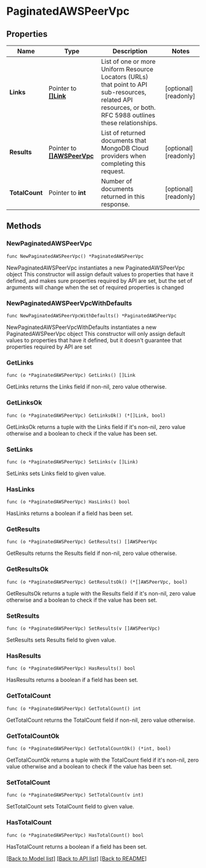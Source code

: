 # PaginatedAWSPeerVpc

## Properties

Name | Type | Description | Notes
------------ | ------------- | ------------- | -------------
**Links** | Pointer to [**[]Link**](Link.md) | List of one or more Uniform Resource Locators (URLs) that point to API sub-resources, related API resources, or both. RFC 5988 outlines these relationships. | [optional] [readonly] 
**Results** | Pointer to [**[]AWSPeerVpc**](AWSPeerVpc.md) | List of returned documents that MongoDB Cloud providers when completing this request. | [optional] [readonly] 
**TotalCount** | Pointer to **int** | Number of documents returned in this response. | [optional] [readonly] 

## Methods

### NewPaginatedAWSPeerVpc

`func NewPaginatedAWSPeerVpc() *PaginatedAWSPeerVpc`

NewPaginatedAWSPeerVpc instantiates a new PaginatedAWSPeerVpc object
This constructor will assign default values to properties that have it defined,
and makes sure properties required by API are set, but the set of arguments
will change when the set of required properties is changed

### NewPaginatedAWSPeerVpcWithDefaults

`func NewPaginatedAWSPeerVpcWithDefaults() *PaginatedAWSPeerVpc`

NewPaginatedAWSPeerVpcWithDefaults instantiates a new PaginatedAWSPeerVpc object
This constructor will only assign default values to properties that have it defined,
but it doesn't guarantee that properties required by API are set

### GetLinks

`func (o *PaginatedAWSPeerVpc) GetLinks() []Link`

GetLinks returns the Links field if non-nil, zero value otherwise.

### GetLinksOk

`func (o *PaginatedAWSPeerVpc) GetLinksOk() (*[]Link, bool)`

GetLinksOk returns a tuple with the Links field if it's non-nil, zero value otherwise
and a boolean to check if the value has been set.

### SetLinks

`func (o *PaginatedAWSPeerVpc) SetLinks(v []Link)`

SetLinks sets Links field to given value.

### HasLinks

`func (o *PaginatedAWSPeerVpc) HasLinks() bool`

HasLinks returns a boolean if a field has been set.

### GetResults

`func (o *PaginatedAWSPeerVpc) GetResults() []AWSPeerVpc`

GetResults returns the Results field if non-nil, zero value otherwise.

### GetResultsOk

`func (o *PaginatedAWSPeerVpc) GetResultsOk() (*[]AWSPeerVpc, bool)`

GetResultsOk returns a tuple with the Results field if it's non-nil, zero value otherwise
and a boolean to check if the value has been set.

### SetResults

`func (o *PaginatedAWSPeerVpc) SetResults(v []AWSPeerVpc)`

SetResults sets Results field to given value.

### HasResults

`func (o *PaginatedAWSPeerVpc) HasResults() bool`

HasResults returns a boolean if a field has been set.

### GetTotalCount

`func (o *PaginatedAWSPeerVpc) GetTotalCount() int`

GetTotalCount returns the TotalCount field if non-nil, zero value otherwise.

### GetTotalCountOk

`func (o *PaginatedAWSPeerVpc) GetTotalCountOk() (*int, bool)`

GetTotalCountOk returns a tuple with the TotalCount field if it's non-nil, zero value otherwise
and a boolean to check if the value has been set.

### SetTotalCount

`func (o *PaginatedAWSPeerVpc) SetTotalCount(v int)`

SetTotalCount sets TotalCount field to given value.

### HasTotalCount

`func (o *PaginatedAWSPeerVpc) HasTotalCount() bool`

HasTotalCount returns a boolean if a field has been set.


[[Back to Model list]](../README.md#documentation-for-models) [[Back to API list]](../README.md#documentation-for-api-endpoints) [[Back to README]](../README.md)


